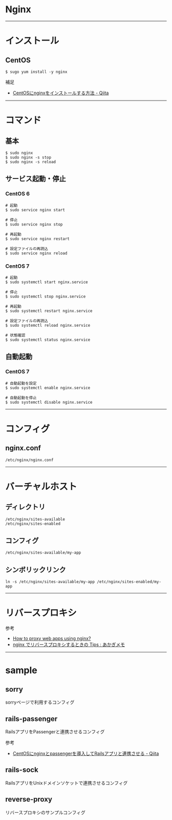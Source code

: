 # Nginx

---

# インストール

## CentOS

```
$ sugo yum install -y nginx
```

補足
- [CentOSにnginxをインストールする方法 \- Qiita](https://qiita.com/NaokiIshimura/items/08aac94a184d1a00d39b)

---

# コマンド

## 基本

```
$ sudo nginx
$ sudo nginx -s stop
$ sudo nginx -s reload
```

## サービス起動・停止

### CentOS 6

```
# 起動
$ sudo service nginx start

# 停止
$ sudo service nginx stop

# 再起動
$ sudo service nginx restart

# 設定ファイルの再読込
$ sudo service nginx reload
```

### CentOS 7

```
# 起動
$ sudo systemctl start nginx.service

# 停止
$ sudo systemctl stop nginx.service

# 再起動
$ sudo systemctl restart nginx.service

# 設定ファイルの再読込
$ sudo systemctl reload nginx.service

# 状態確認
$ sudo systemctl status nginx.service
```

## 自動起動

### CentOS 7

```
# 自動起動を設定
$ sudo systemctl enable nginx.service

# 自動起動を停止
$ sudo systemctl disable nginx.service
```

---

# コンフィグ

## nginx.conf

```
/etc/nginx/nginx.conf
```

---

# バーチャルホスト

## ディレクトリ

```
/etc/nginx/sites-available
/etc/nginx/sites-enabled
```

## コンフィグ

```
/etc/nginx/sites-available/my-app
```

## シンボリックリンク

```
ln -s /etc/nginx/sites-available/my-app /etc/nginx/sites-enabled/my-app
```

---

# リバースプロキシ

参考
- [How to proxy web apps using nginx?](https://gist.github.com/soheilhy/8b94347ff8336d971ad0)
- [nginx でリバースプロキシするときの Tips : あかぎメモ](http://blog.akagi.jp/archives/3883.html)

---

# sample

## sorry

sorryページで利用するコンフィグ

## rails-passenger

RailsアプリをPassengerと連携させるコンフィグ

参考
- [CentOSにnginxとpassengerを導入してRailsアプリと連携させる \- Qiita](https://qiita.com/NaokiIshimura/items/24e0b911ca411421205a)

## rails-sock

RailsアプリをUnixドメインソケットで連携させるコンフィグ

## reverse-proxy

リバースプロキシのサンプルコンフィグ
